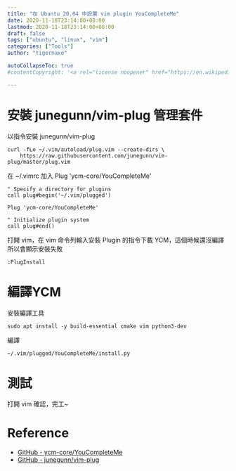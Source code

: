 ```yaml
---
title: "在 Ubuntu 20.04 中設置 vim plugin YouCompleteMe"
date: 2020-11-18T23:14:00+08:00
lastmod: 2020-11-18T23:14:00+08:00
draft: false
tags: ["ubuntu", "linux", "vim"]
categories: ["Tools"]
author: "tigernaxo"

autoCollapseToc: true
#contentCopyright: '<a rel="license noopener" href="https://en.wikipedia.org/wiki/Wikipedia:Text_of_Creative_Commons_Attribution-ShareAlike_3.0_Unported_License" target="_blank">Creative Commons Attribution-ShareAlike License</a>'

---
```


# 安裝 junegunn/vim-plug 管理套件
以指令安裝 junegunn/vim-plug
```shell
curl -fLo ~/.vim/autoload/plug.vim --create-dirs \
    https://raw.githubusercontent.com/junegunn/vim-plug/master/plug.vim
```
在 ~/.vimrc 加入 Plug 'ycm-core/YouCompleteMe'
```
" Specify a directory for plugins
call plug#begin('~/.vim/plugged')

Plug 'ycm-core/YouCompleteMe'

" Initialize plugin system
call plug#end()
```
打開 vim，在 vim 命令列輸入安裝 Plugin 的指令下載 YCM，這個時候還沒編譯所以會顯示安裝失敗
```
:PlugInstall
```
# 編譯YCM
安裝編譯工具
```shell
sudo apt install -y build-essential cmake vim python3-dev 
```
編譯
```shell
~/.vim/plugged/YouCompleteMe/install.py
```

# 測試
打開 vim 確認，完工~

# Reference 
- [GitHub - ycm-core/YouCompleteMe](https://github.com/ycm-core/YouCompleteMe)
- [GitHub - junegunn/vim-plug](https://github.com/junegunn/vim-plug)
